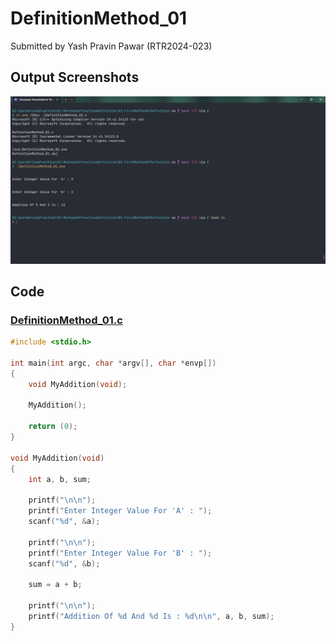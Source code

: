 # DefinitionMethod_01

Submitted by Yash Pravin Pawar (RTR2024-023)

## Output Screenshots
![output.png](./02-Screenshots/output.png)

## Code
### [DefinitionMethod_01.c](./01-Code/DefinitionMethod_01.c)
```c
#include <stdio.h>

int main(int argc, char *argv[], char *envp[]) 
{
    void MyAddition(void);

    MyAddition();

    return (0);
}

void MyAddition(void)
{
    int a, b, sum;

    printf("\n\n");
    printf("Enter Integer Value For 'A' : ");
    scanf("%d", &a);    

    printf("\n\n");
    printf("Enter Integer Value For 'B' : ");
    scanf("%d", &b);

    sum = a + b;

    printf("\n\n");
    printf("Addition Of %d And %d Is : %d\n\n", a, b, sum);
}

```
